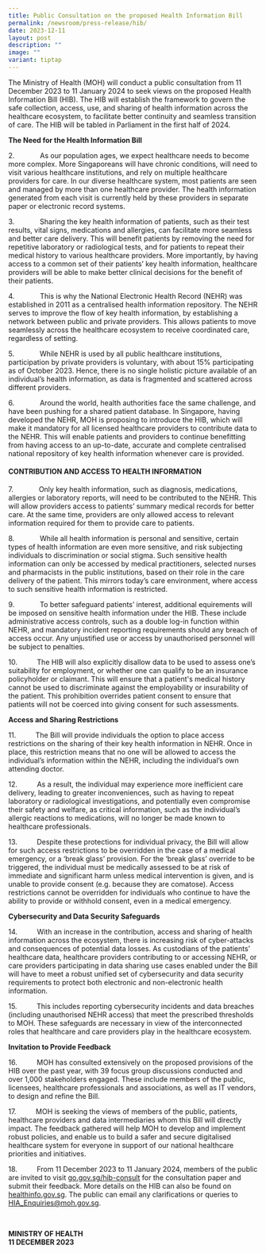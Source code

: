```yaml
---
title: Public Consultation on the proposed Health Information Bill
permalink: /newsroom/press-release/hib/
date: 2023-12-11
layout: post
description: ""
image: ""
variant: tiptap
---
```

<p>The Ministry of Health (MOH) will conduct a public consultation from 11 December 2023 to 11 January 2024 to seek views on the proposed Health Information Bill (HIB). The HIB will establish the framework to govern the safe collection, access, use, and sharing of health information across the healthcare ecosystem, to facilitate better continuity and seamless transition of care. The HIB will be tabled in Parliament in the first half of 2024.</p><p><strong>The Need for the Health Information Bill</strong></p><p>2.&nbsp;&nbsp;&nbsp;&nbsp;&nbsp;&nbsp;&nbsp;&nbsp;&nbsp;&nbsp;&nbsp;&nbsp; As our population ages, we expect healthcare needs to become more complex. More Singaporeans will have chronic conditions, will need to visit various healthcare institutions, and rely on multiple healthcare providers for care. In our diverse healthcare system, most patients are seen and managed by more than one healthcare provider. The health information generated from each visit is currently held by these providers in separate paper or electronic record systems.</p><p>3.&nbsp;&nbsp;&nbsp;&nbsp;&nbsp;&nbsp;&nbsp;&nbsp;&nbsp;&nbsp;&nbsp;&nbsp; Sharing the key health information of patients, such as their test results, vital signs, medications and allergies, can facilitate more seamless and better care delivery. This will benefit patients by removing the need for repetitive laboratory or radiological tests, and for patients to repeat their medical history to various healthcare providers. More importantly, by having access to a common set of their patients’ key health information, healthcare providers will be able to make better clinical decisions for the benefit of their patients.</p><p>4.&nbsp;&nbsp;&nbsp;&nbsp;&nbsp;&nbsp;&nbsp;&nbsp;&nbsp;&nbsp;&nbsp;&nbsp; This is why the National Electronic Health Record (NEHR) was established in 2011 as a centralised health information repository. The NEHR serves to improve the flow of key health information, by establishing a network between public and private providers. This allows patients to move seamlessly across the healthcare ecosystem to receive coordinated care, regardless of setting.</p><p>5.&nbsp;&nbsp;&nbsp;&nbsp;&nbsp;&nbsp;&nbsp;&nbsp;&nbsp;&nbsp;&nbsp;&nbsp; While NEHR is used by all public healthcare institutions, participation by private providers is voluntary, with about 15% participating as of October 2023. Hence, there is no single holistic picture available of an individual’s health information, as data is fragmented and scattered across different providers.</p><p>6.&nbsp;&nbsp;&nbsp;&nbsp;&nbsp;&nbsp;&nbsp;&nbsp;&nbsp;&nbsp;&nbsp;&nbsp; Around the world, health authorities face the same challenge, and have been pushing for a shared patient database. In Singapore, having developed the NEHR, MOH is proposing to introduce the HIB, which will make it mandatory for all licensed healthcare providers to contribute data to the NEHR. This will enable patients and providers to continue benefitting from having access to an up-to-date, accurate and complete centralised national repository of key health information whenever care is provided.</p><h4><strong>CONTRIBUTION AND ACCESS TO HEALTH INFORMATION</strong></h4><p>7.&nbsp;&nbsp;&nbsp;&nbsp;&nbsp;&nbsp;&nbsp;&nbsp;&nbsp;&nbsp;&nbsp;&nbsp; Only key health information, such as diagnosis, medications, allergies or laboratory reports, will need to be contributed to the NEHR. This will allow providers access to patients’ summary medical records for better care. At the same time, providers are only allowed access to relevant information required for them to provide care to patients.</p><p>8.&nbsp;&nbsp;&nbsp;&nbsp;&nbsp;&nbsp;&nbsp;&nbsp;&nbsp;&nbsp;&nbsp;&nbsp; While all health information is personal and sensitive, certain types of health information are even more sensitive, and risk subjecting individuals to discrimination or social stigma. Such sensitive health information can only be accessed by medical practitioners, selected nurses and pharmacists in the public institutions, based on their role in the care delivery of the patient. This mirrors today’s care environment, where access to such sensitive health information is restricted.</p><p>9.&nbsp;&nbsp;&nbsp;&nbsp;&nbsp;&nbsp;&nbsp;&nbsp;&nbsp;&nbsp;&nbsp;&nbsp; To better safeguard patients’ interest, additional equirements will be imposed on sensitive health information under the HIB. These include administrative access controls, such as a double log-in function within NEHR, and mandatory incident reporting requirements should any breach of access occur. Any unjustified use or access by unauthorised personnel will be subject to penalties.</p><p>10.&nbsp;&nbsp;&nbsp;&nbsp;&nbsp;&nbsp;&nbsp;&nbsp;&nbsp; The HIB will also explicitly disallow data to be used to assess one’s suitability for employment, or whether one can qualify to be an insurance policyholder or claimant. This will ensure that a patient's medical history cannot be used to discriminate against the employability or insurability of the patient. This prohibition overrides patient consent to ensure that patients will not be coerced into giving consent for such assessments.</p><p><strong>Access and Sharing Restrictions</strong></p><p>11.&nbsp;&nbsp;&nbsp;&nbsp;&nbsp;&nbsp;&nbsp;&nbsp;&nbsp; The Bill will provide individuals the option to place access restrictions on the sharing of their key health information in NEHR. Once in place, this restriction means that no one will be allowed to access the individual’s information within the NEHR, including the individual’s own attending doctor.</p><p>12.&nbsp;&nbsp;&nbsp;&nbsp;&nbsp;&nbsp;&nbsp;&nbsp;&nbsp; As a result, the individual may experience more inefficient care delivery, leading to greater inconveniences, such as having to repeat laboratory or radiological investigations, and potentially even compromise their safety and welfare, as critical information, such as the individual’s allergic reactions to medications, will no longer be made known to healthcare professionals.</p><p>13.&nbsp;&nbsp;&nbsp;&nbsp;&nbsp;&nbsp;&nbsp;&nbsp;&nbsp; Despite these protections for individual privacy, the Bill will allow for such access restrictions to be overridden in the case of a medical emergency, or a ‘break glass’ provision. For the ‘break glass’ override to be triggered, the individual must be medically assessed to be at risk of immediate and significant harm unless medical intervention is given, and is unable to provide consent (e.g. because they are comatose). Access restrictions cannot be overridden for individuals who continue to have the ability to provide or withhold consent, even in a medical emergency.</p><p><strong>Cybersecurity and Data Security Safeguards</strong></p><p>14.&nbsp;&nbsp;&nbsp;&nbsp;&nbsp;&nbsp;&nbsp;&nbsp;&nbsp; With an increase in the contribution, access and sharing of health information across the ecosystem, there is increasing risk of cyber-attacks and consequences of potential data losses. As custodians of the patients’ healthcare data, healthcare providers contributing to or accessing NEHR, or care providers participating in data sharing use cases enabled under the Bill will have to meet a robust unified set of cybersecurity and data security requirements to protect both electronic and non-electronic health information.</p><p>15.&nbsp;&nbsp;&nbsp;&nbsp;&nbsp;&nbsp;&nbsp;&nbsp;&nbsp; This includes reporting cybersecurity incidents and data breaches (including unauthorised NEHR access) that meet the prescribed thresholds to MOH. These safeguards are necessary in view of the interconnected roles that healthcare and care providers play in the healthcare ecosystem.</p><p><strong>Invitation to Provide Feedback</strong></p><p>16.&nbsp;&nbsp;&nbsp;&nbsp;&nbsp;&nbsp;&nbsp;&nbsp;&nbsp; MOH has consulted extensively on the proposed provisions of the HIB over the past year, with 39 focus group discussions conducted and over 1,000 stakeholders engaged. These include members of the public, licensees, healthcare professionals and associations, as well as IT vendors, to design and refine the Bill.</p><p>17.&nbsp;&nbsp;&nbsp;&nbsp;&nbsp;&nbsp;&nbsp;&nbsp;&nbsp; MOH is seeking the views of members of the public, patients, healthcare providers and data intermediaries whom this Bill will directly impact. The feedback gathered will help MOH to develop and implement robust policies, and enable us to build a safer and secure digitalised healthcare system for everyone in support of our national healthcare priorities and initiatives.</p><p>18.&nbsp;&nbsp;&nbsp;&nbsp;&nbsp;&nbsp;&nbsp;&nbsp;&nbsp; From 11 December 2023 to 11 January 2024, members of the public are invited to visit <a href="https://go.gov.sg/hib-consult" rel="noopener noreferrer nofollow" target="_blank">go.gov.sg/hib-consult</a> for the consultation paper and submit their feedback. More details on the HIB can also be found on <a href="https://go.gov.sg/hib-consult" rel="noopener noreferrer nofollow" target="_blank">healthinfo.gov.sg</a>. The public can email any clarifications or queries to <a href="https://go.gov.sg/hib-consult" rel="noopener noreferrer nofollow" target="_blank">HIA_Enquiries@moh.gov.sg</a>.</p><p>&nbsp;</p><p><strong>MINISTRY OF HEALTH<br>11 DECEMBER 2023</strong></p>